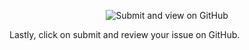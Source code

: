 <p align="center">
  <img src="../out/assets/img/view.gif" alt="Submit and view on GitHub" />
</p>

Lastly, click on submit and review your issue on GitHub.
